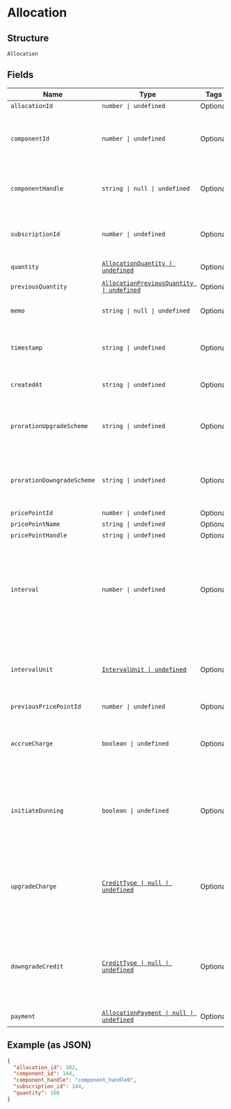 
# Allocation

## Structure

`Allocation`

## Fields

| Name | Type | Tags | Description |
|  --- | --- | --- | --- |
| `allocationId` | `number \| undefined` | Optional | The allocation unique id |
| `componentId` | `number \| undefined` | Optional | The integer component ID for the allocation. This references a component that you have created in your Product setup |
| `componentHandle` | `string \| null \| undefined` | Optional | The handle of the component. This references a component that you have created in your Product setup |
| `subscriptionId` | `number \| undefined` | Optional | The integer subscription ID for the allocation. This references a unique subscription in your Site |
| `quantity` | [`AllocationQuantity \| undefined`](../../doc/models/containers/allocation-quantity.md) | Optional | This is a container for one-of cases. |
| `previousQuantity` | [`AllocationPreviousQuantity \| undefined`](../../doc/models/containers/allocation-previous-quantity.md) | Optional | This is a container for one-of cases. |
| `memo` | `string \| null \| undefined` | Optional | The memo passed when the allocation was created |
| `timestamp` | `string \| undefined` | Optional | The time that the allocation was recorded, in format and UTC timezone, i.e. 2012-11-20T22:00:37Z |
| `createdAt` | `string \| undefined` | Optional | Timestamp indicating when this allocation was created |
| `prorationUpgradeScheme` | `string \| undefined` | Optional | The scheme used if the proration was an upgrade. This is only present when the allocation was created mid-period. |
| `prorationDowngradeScheme` | `string \| undefined` | Optional | The scheme used if the proration was a downgrade. This is only present when the allocation was created mid-period. |
| `pricePointId` | `number \| undefined` | Optional | - |
| `pricePointName` | `string \| undefined` | Optional | - |
| `pricePointHandle` | `string \| undefined` | Optional | - |
| `interval` | `number \| undefined` | Optional | The numerical interval. i.e. an interval of ‘30’ coupled with an interval_unit of day would mean this component price point would renew every 30 days. This property is only available for sites with Multifrequency enabled. |
| `intervalUnit` | [`IntervalUnit \| undefined`](../../doc/models/interval-unit.md) | Optional | A string representing the interval unit for this component price point, either month or day. This property is only available for sites with Multifrequency enabled. |
| `previousPricePointId` | `number \| undefined` | Optional | - |
| `accrueCharge` | `boolean \| undefined` | Optional | If the change in cost is an upgrade, this determines if the charge should accrue to the next renewal or if capture should be attempted immediately. |
| `initiateDunning` | `boolean \| undefined` | Optional | If true, if the immediate component payment fails, initiate dunning for the subscription.<br>Otherwise, leave the charges on the subscription to pay for at renewal. |
| `upgradeCharge` | [`CreditType \| null \| undefined`](../../doc/models/credit-type.md) | Optional | The type of credit to be created when upgrading/downgrading. Defaults to the component and then site setting if one is not provided.<br>Available values: `full`, `prorated`, `none`. |
| `downgradeCredit` | [`CreditType \| null \| undefined`](../../doc/models/credit-type.md) | Optional | The type of credit to be created when upgrading/downgrading. Defaults to the component and then site setting if one is not provided.<br>Available values: `full`, `prorated`, `none`. |
| `payment` | [`AllocationPayment \| null \| undefined`](../../doc/models/containers/allocation-payment.md) | Optional | This is a container for one-of cases. |

## Example (as JSON)

```json
{
  "allocation_id": 102,
  "component_id": 144,
  "component_handle": "component_handle0",
  "subscription_id": 144,
  "quantity": 168
}
```

